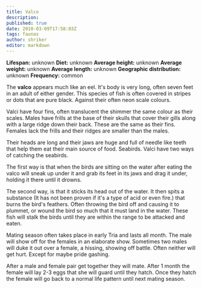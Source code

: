 ```yaml
---
title: Valco
description:
published: true
date: 2010-03-09T17:58:03Z
tags: faunas
author: shriker
editor: markdown
---
```

<!-- infobox starts -->
**Lifespan:** unknown
**Diet:** unknown
**Average height:** unknown
**Average weight:** unknown
**Average length:** unknown
**Geographic distribution:** unknown
**Frequency:** common
<!-- infobox ends -->

The **valco** appears much like an eel. It's body is very long, often seven feet in an adult of either gender. This species of fish is often covered in stripes or dots that are pure black. Against their often neon scale colours.

Valci have four fins, often translucent the shimmer the same colour as their scales. Males have frills at the base of their skulls that cover their gills along with a large ridge down their back. These are the same as their fins. Females lack the frills and their ridges are smaller than the males.

Their heads are long and their jaws are huge and full of needle like teeth that help them eat their main source of food. Seabirds. Valci have two ways of catching the seabirds.

The first way is that when the birds are sitting on the water after eating the valco will sneak up under it and grab its feet in its jaws and drag it under, holding it there until it drowns.

The second way, is that it sticks its head out of the water. It then spits a substance (It has not been proven if it's a type of acid or even fire.) that burns the bird's feathers. Often throwing the bird off and causing it to plummet, or wound the bird so much that it must land in the water. These fish will stalk the birds until they are within the range to be attacked and eaten.

Mating season often takes place in early Tria and lasts all month. The male will show off for the females in an elaborate show. Sometimes two males will duke it out over a female, a hissing, showing off battle. Often neither will get hurt. Except for maybe pride gashing.

After a male and female pair get together they will mate. After 1 month the female will lay 2-3 eggs that she will guard until they hatch. Once they hatch the female will go back to a normal life pattern until next mating season.